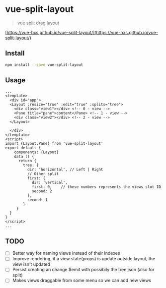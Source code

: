 # vue-split-layout

> vue split drag layout

[https://vue-hxs.github.io/vue-split-layout/](https://vue-hxs.github.io/vue-split-layout/)

## Install

```bash
npm install --save vue-split-layout
```

## Usage

```vue
...
<template>
  <div id="app">
  <Layout :resize="true" :edit="true" :splits="tree">
    <div class="view1"></div> <!-- 0 - view -->
    <Pane title="pane">content</Pane> <!-- 1 - view -->
    <div class="view2"></div> <!-- 2 - view -->
  </Layout>

  </div>
</template>
<script>
import {Layout,Pane} from 'vue-split-layout'
export default {
    components: {Layout}
    data () {
      return {
        tree: {
          dir: 'horizontal', // Left | Right
          // Other split
          first: {
            dir: 'vertical',
            first: 0,    // these numbers represents the views slot ID
            second: 2
          },
          second: 1
        }
     }
  }
}
</script>
...
```

## TODO

* [ ] Better way for naming views instead of their indexes
* [ ] Improve rendering, if a view state(props) is update outside layout, the
      view isn't updated
* [ ] Persist creating an change $emit with possibily the tree json (also for
      split)
* [ ] Makes views draggable from some menu so we can add new views
